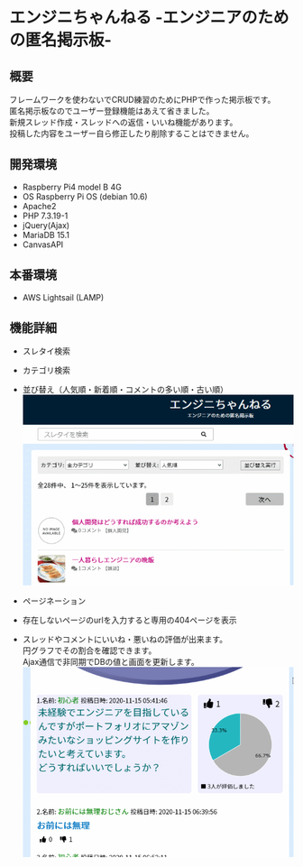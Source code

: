 # エンジニちゃんねる -エンジニアのための匿名掲示板-

## 概要
フレームワークを使わないでCRUD練習のためにPHPで作った掲示板です。  
匿名掲示板なのでユーザー登録機能はあえて省きました。  
新規スレッド作成・スレッドへの返信・いいね機能があります。  
投稿した内容をユーザー自ら修正したり削除することはできません。

## 開発環境
* Raspberry Pi4 model B 4G
* OS Raspberry Pi OS (debian 10.6)
* Apache2
* PHP 7.3.19-1
* jQuery(Ajax)
* MariaDB 15.1
* CanvasAPI

## 本番環境
* AWS Lightsail (LAMP)

## 機能詳細
* スレタイ検索
* カテゴリ検索
* 並び替え（人気順・新着順・コメントの多い順・古い順） 
![search](https://raw.githubusercontent.com/shizuka-iot/imgs/main/engi2ch_sample01.gif)  

* ページネーション
* 存在しないページのurlを入力すると専用の404ページを表示
* スレッドやコメントにいいね・悪いねの評価が出来ます。  
	円グラフでその割合を確認できます。  
	Ajax通信で非同期でDBの値と画面を更新します。 
![good_button](https://raw.githubusercontent.com/shizuka-iot/imgs/main/engi2ch_sample02.gif)
